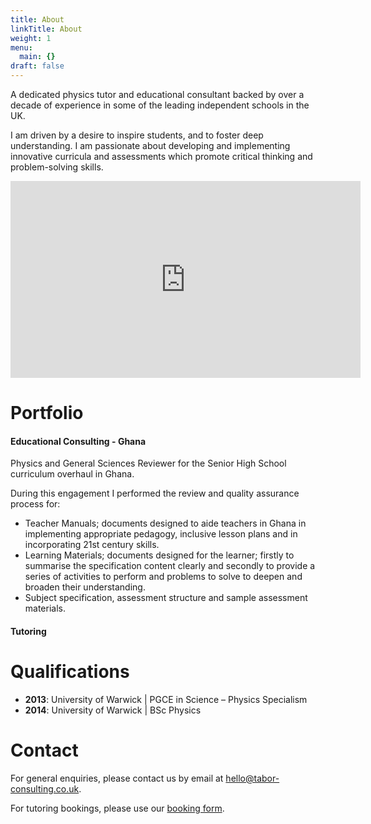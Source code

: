 ```yaml
---
title: About
linkTitle: About
weight: 1
menu:
  main: {}
draft: false
---
```


A dedicated physics tutor and educational consultant backed by over a decade of experience in some
of the leading independent schools in the UK.

I am driven by a desire to inspire students, and to foster deep understanding. I am
passionate about developing and implementing innovative curricula and assessments which promote
critical thinking and problem-solving skills.

<div class="video-container">
  <iframe width="560" height="315" src="https://www.youtube.com/embed/Mz--m1xqZIo?si=wF42_HrtdRsbzoa-" title="YouTube video player" frameborder="0" allow="accelerometer; autoplay; clipboard-write; encrypted-media; gyroscope; picture-in-picture; web-share" referrerpolicy="strict-origin-when-cross-origin" allowfullscreen></iframe>
</div>

# Portfolio

#### Educational Consulting - Ghana

Physics and General Sciences Reviewer for the Senior High School curriculum overhaul in Ghana.

During this engagement I performed the review and quality assurance process for:

- Teacher Manuals; documents designed to aide teachers in Ghana in implementing appropriate pedagogy, inclusive lesson plans and in incorporating 21st century skills.
- Learning Materials; documents designed for the learner; firstly to summarise the specification content clearly and secondly to provide a series of activities to perform and problems to solve to deepen and broaden their understanding.
- Subject specification, assessment structure and sample assessment materials.

#### Tutoring

# Qualifications

- **2013**: University of Warwick | PGCE in Science – Physics Specialism
- **2014**: University of Warwick | BSc Physics

# Contact

For general enquiries, please contact us by email at hello@tabor-consulting.co.uk.

For tutoring bookings, please use our <a href="https://tabor-consulting.co.uk/booking" target="_blank">booking form</a>.
